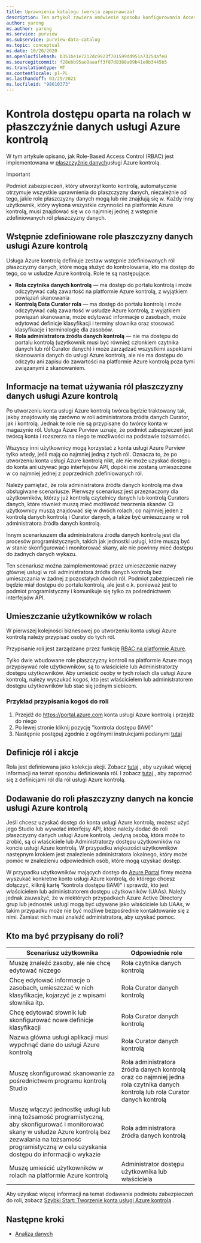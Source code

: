 ```yaml
---
title: Uprawnienia katalogu (wersja zapoznawcza)
description: Ten artykuł zawiera omówienie sposobu konfigurowania Access Control Role-Based (RBAC) w usłudze Azure kontrolą
author: yarong
ms.author: yarong
ms.service: purview
ms.subservice: purview-data-catalog
ms.topic: conceptual
ms.date: 10/20/2020
ms.openlocfilehash: b351be1e7212dc9923f701599dd951a73254afe0
ms.sourcegitcommit: f28ebb95ae9aaaff3f87d8388a09b41e0b3445b5
ms.translationtype: MT
ms.contentlocale: pl-PL
ms.lasthandoff: 03/29/2021
ms.locfileid: "98610373"
---
```

# <a name="role-based-access-control-in-azure-purviews-data-plane"></a>Kontrola dostępu oparta na rolach w płaszczyźnie danych usługi Azure kontrolą

W tym artykule opisano, jak Role-Based Access Control (RBAC) jest implementowana w [płaszczyźnie danych](../azure-resource-manager/management/control-plane-and-data-plane.md#data-plane)usługi Azure kontrolą.

> [!IMPORTANT]
> Podmiot zabezpieczeń, który utworzył konto kontrolą, automatycznie otrzymuje wszystkie uprawnienia do płaszczyzny danych, niezależnie od tego, jakie role płaszczyzny danych mogą lub nie znajdują się w. Każdy inny użytkownik, który wykona wszystkie czynności na platformie Azure kontrolą, musi znajdować się w co najmniej jednej z wstępnie zdefiniowanych ról płaszczyzny danych.

## <a name="azure-purviews-pre-defined-data-plane-roles"></a>Wstępnie zdefiniowane role płaszczyzny danych usługi Azure kontrolą

Usługa Azure kontrolą definiuje zestaw wstępnie zdefiniowanych ról płaszczyzny danych, które mogą służyć do kontrolowania, kto ma dostęp do tego, co w usłudze Azure kontrolą. Role te są następujące:

* **Rola czytnika danych kontrolą** — ma dostęp do portalu kontrolą i może odczytywać całą zawartość na platformie Azure kontrolą, z wyjątkiem powiązań skanowania
* **Kontrolą Data Curator rola** — ma dostęp do portalu kontrolą i może odczytywać całą zawartość w usłudze Azure kontrolą, z wyjątkiem powiązań skanowania, może edytować informacje o zasobach, może edytować definicje klasyfikacji i terminy słownika oraz stosować klasyfikacje i terminologię dla zasobów.
* **Rola administratora źródła danych kontrolą** — nie ma dostępu do portalu kontrolą (użytkownik musi być również członkiem czytnika danych lub ról Curator danych) i może zarządzać wszystkimi aspektami skanowania danych do usługi Azure kontrolą, ale nie ma dostępu do odczytu ani zapisu do zawartości na platformie Azure kontrolą poza tymi związanymi z skanowaniem.

## <a name="understanding-how-to-use-azure-purviews-data-plane-roles"></a>Informacje na temat używania ról płaszczyzny danych usługi Azure kontrolą

Po utworzeniu konta usługi Azure kontrolą twórca będzie traktowany tak, jakby znajdowały się zarówno w roli administratora źródła danych Curator, jak i kontrolą. Jednak te role nie są przypisane do twórcy konta w magazynie ról. Usługa Azure Purview uznaje, że podmiot zabezpieczeń jest twórcą konta i rozszerza na niego te możliwości na podstawie tożsamości.

Wszyscy inni użytkownicy mogą korzystać z konta usługi Azure Purview tylko wtedy, jeśli mają co najmniej jedną z tych ról. Oznacza to, że po utworzeniu konta usługi Azure kontrolą nikt, ale nie może uzyskać dostępu do konta ani używać jego interfejsów API, dopóki nie zostaną umieszczone w co najmniej jednej z poprzednich zdefiniowanych ról.

Należy pamiętać, że rola administratora źródła danych kontrolą ma dwa obsługiwane scenariusze. Pierwszy scenariusz jest przeznaczony dla użytkowników, którzy już kontrolą czytelnicy danych lub kontrolą Curators danych, które również muszą mieć możliwość tworzenia skanów. Ci użytkownicy muszą znajdować się w dwóch rolach, co najmniej jeden z kontrolą danych kontrolą i Curator danych, a także być umieszczany w roli administratora źródła danych kontrolą.

Innym scenariuszem dla administratora źródła danych kontrolą jest dla procesów programistycznych, takich jak jednostki usługi, które muszą być w stanie skonfigurować i monitorować skany, ale nie powinny mieć dostępu do żadnych danych wykazu.

Ten scenariusz można zaimplementować przez umieszczenie nazwy głównej usługi w roli administratora źródła danych kontrolą bez umieszczania w żadnej z pozostałych dwóch ról. Podmiot zabezpieczeń nie będzie miał dostępu do portalu kontrolą, ale jest o.k. ponieważ jest to podmiot programistyczny i komunikuje się tylko za pośrednictwem interfejsów API.

## <a name="putting-users-into-roles"></a>Umieszczanie użytkowników w rolach

W pierwszej kolejności biznesowej po utworzeniu konta usługi Azure kontrolą należy przypisać osoby do tych ról.

Przypisanie roli jest zarządzane przez funkcję [RBAC na platformie Azure](../role-based-access-control/overview.md).

Tylko dwie wbudowane role płaszczyzny kontroli na platformie Azure mogą przypisywać role użytkowników, są to właściciele lub Administratorzy dostępu użytkowników. Aby umieścić osoby w tych rolach dla usługi Azure kontrolą, należy wyszukać kogoś, kto jest właścicielem lub administratorem dostępu użytkowników lub stać się jednym siebieem.

### <a name="an-example-of-assigning-someone-to-a-role"></a>Przykład przypisania kogoś do roli

1. Przejdź do https://portal.azure.com konta usługi Azure kontrolą i przejdź do niego
1. Po lewej stronie kliknij pozycję "kontrola dostępu (IAM)"
1. Następnie postępuj zgodnie z ogólnymi instrukcjami podanymi [tutaj](../role-based-access-control/quickstart-assign-role-user-portal.md#create-a-resource-group)

## <a name="role-definitions-and-actions"></a>Definicje ról i akcje

Rola jest definiowana jako kolekcja akcji. Zobacz [tutaj](../role-based-access-control/role-definitions.md) , aby uzyskać więcej informacji na temat sposobu definiowania ról. I zobacz [tutaj](../role-based-access-control/built-in-roles.md) , aby zapoznać się z definicjami ról dla ról usługi Azure kontrolą.

## <a name="getting-added-to-a-data-plane-role-in-an-azure-purview-account"></a>Dodawanie do roli płaszczyzny danych na koncie usługi Azure kontrolą

Jeśli chcesz uzyskać dostęp do konta usługi Azure kontrolą, możesz użyć jego Studio lub wywołać interfejsy API, które należy dodać do roli płaszczyzny danych usługi Azure kontrolą. Jedyną osobą, która może to zrobić, są ci właściciele lub Administratorzy dostępu użytkowników na koncie usługi Azure kontrolą. W przypadku większości użytkowników następnym krokiem jest znalezienie administratora lokalnego, który może pomóc w znalezieniu odpowiednich osób, które mogą uzyskać dostęp.

W przypadku użytkowników mających dostęp do [Azure Portal](https://portal.azure.com) firmy można wyszukać konkretne konto usługi Azure kontrolą, do którego chcesz dołączyć, kliknij kartę "kontrola dostępu (IAM)" i sprawdź, kto jest właścicielem lub administratorem dostępu użytkowników (UAAs). Należy jednak zauważyć, że w niektórych przypadkach Azure Active Directory grup lub jednostek usługi mogą być używane jako właściciele lub UAAs, w takim przypadku może nie być możliwe bezpośrednie kontaktowanie się z nimi. Zamiast nich musi znaleźć administratora, aby uzyskać pomoc.

## <a name="who-should-be-assigned-to-what-role"></a>Kto ma być przypisany do roli?

|Scenariusz użytkownika|Odpowiednie role|
|-------------|-----------------|
|Muszę znaleźć zasoby, ale nie chcę edytować niczego|Rola czytnika danych kontrolą|
|Chcę edytować informacje o zasobach, umieszczać w nich klasyfikacje, kojarzyć je z wpisami słownika itp.|Rola Curator danych kontrolą|
|Chcę edytować słownik lub skonfigurować nowe definicje klasyfikacji|Rola Curator danych kontrolą|
|Nazwa główna usługi aplikacji musi wypchnąć dane do usługi Azure kontrolą|Rola Curator danych kontrolą|
|Muszę skonfigurować skanowanie za pośrednictwem programu kontrolą Studio|Rola administratora źródła danych kontrolą oraz co najmniej jedna rola czytnika danych kontrolą lub rola Curator danych kontrolą|
|Muszę włączyć jednostkę usługi lub inną tożsamość programistyczną, aby skonfigurować i monitorować skany w usłudze Azure kontrolą bez zezwalania na tożsamość programistyczną w celu uzyskania dostępu do informacji o wykazie |Rola administratora źródła danych kontrolą|
|Muszę umieścić użytkowników w rolach na platformie Azure kontrolą | Administrator dostępu użytkownika lub właściciela |

Aby uzyskać więcej informacji na temat dodawania podmiotu zabezpieczeń do roli, zobacz [Szybki Start: Tworzenie konta usługi Azure kontrolą](create-catalog-portal.md) .

## <a name="next-steps"></a>Następne kroki

* [Analiza danych](concept-insights.md)
